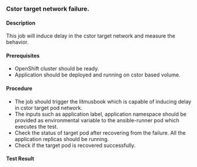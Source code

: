 ### Cstor target network failure.

#### Description

This job will induce delay in the cstor target network and measure the behavior.

#### Prerequisites

- OpenShift cluster should be ready.
- Application should be deployed and running on cstor based volume. 

#### Procedure

- The job should trigger the litmusbook which is capable of inducing delay in cstor target pod network.
- The inputs such as application label, application namespace should be provided as environmental variable to the ansible-runner pod which executes the test.
- Check the status of target pod after recovering from the failure. All the application replicas should be running.
- Check if the target pod is recovered successfully.

#### Test Result

